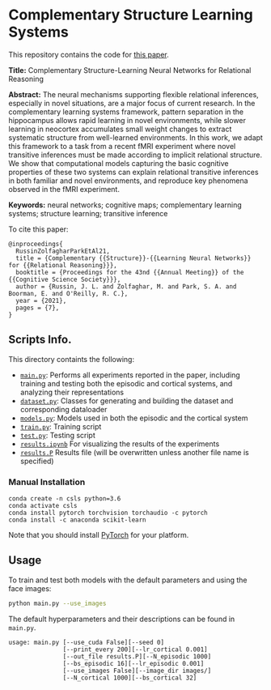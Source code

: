# Complementary Structure Learning Systems

This repository contains the code for [this paper](https://arxiv.org/).

**Title:** Complementary Structure-Learning Neural Networks for Relational Reasoning

**Abstract:** The neural mechanisms supporting flexible relational inferences, especially in novel situations, are a major focus of current research. In the complementary learning systems framework, pattern separation in the hippocampus allows rapid learning in novel environments, while slower learning in neocortex accumulates small weight changes to extract systematic structure from well-learned environments. In this work, we adapt this framework to a task from a recent fMRI experiment where novel transitive inferences must be made according to implicit relational structure. We show that computational models capturing the basic cognitive properties of these two systems can explain relational transitive inferences in both familiar and novel environments, and reproduce key phenomena observed in the fMRI experiment.

**Keywords:**
neural networks; cognitive maps; complementary learning systems; structure learning; transitive inference

To cite this paper:
```
@inproceedings{
  RussinZolfagharParkEtAl21,
  title = {Complementary {{Structure}}-{{Learning Neural Networks}} for {{Relational Reasoning}}},
  booktitle = {Proceedings for the 43nd {{Annual Meeting}} of the {{Cognitive Science Society}}},
  author = {Russin, J. L. and Zolfaghar, M. and Park, S. A. and Boorman, E. and O'Reilly, R. C.},
  year = {2021},
  pages = {7},
}
```



## Scripts Info.
This directory containts the following:
- [`main.py`](main.py): Performs all experiments reported in the paper, including training and testing both the episodic and cortical systems, and analyzing their representations
- [`dataset.py`](dataset.py): Classes for generating and building the dataset and corresponding dataloader
- [`models.py`](models.py): Models used in both the episodic and the cortical system
- [`train.py`](train.py): Training script
- [`test.py`](test.py): Testing script 
- [`results.ipynb`](results.ipynb) For visualizing the results of the experiments
- [`results.P`](results.P) Results file (will be overwritten unless another file name is specified)

<!-- ## Installation
### Conda (Recommended)

If you are using conda, you can create a `csls` environment with all the dependencies by running: -->

<!-- ```
git clone https://github.com/MaryZolfaghar/ComplementaryStructureLearningSystems
cd ComplementaryStructureLearningSystems
conda env create -f environment.yaml
source activate csls
```


(ToDo: check if this is necessary)
Then, execute the following command to installs the repository in editable mode.

```
pip install --editable .
``` -->


### Manual Installation
```
conda create -n csls python=3.6
conda activate csls
conda install pytorch torchvision torchaudio -c pytorch
conda install -c anaconda scikit-learn 
```
Note that you should install [PyTorch](http://pytorch.org/) for your platform.

## Usage
To train and test both models with the default parameters and using the face images:
```bash
python main.py --use_images
```
The default hyperparameters and their descriptions can be found in `main.py`.

```
usage: main.py [--use_cuda False][--seed 0]
               [--print_every 200][--lr_cortical 0.001]
               [--out_file results.P][--N_episodic 1000]
               [--bs_episodic 16][--lr_episodic 0.001]
               [--use_images False][--image_dir images/]
               [--N_cortical 1000][--bs_cortical 32]               
```
